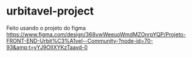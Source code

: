 # urbitavel-project
Feito usando o projeto do figma https://www.figma.com/design/368vwWeeuoWmdMZOnrpYQP/Projeto-FRONT-END-Urbit%C3%A1vel--Community-?node-id=70-93&amp;t=yYJ9OIIXYKzTaavd-0
